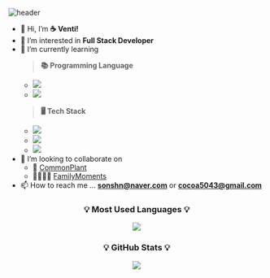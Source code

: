 ![header](https://capsule-render.vercel.app/api?type=waving&color=gradient&height=240&section=footer&text=Hi,%20there!%20🎉%20Welcome!%20☕&fontSize=48)

- 👋 Hi, I’m **☕ Venti!**
- 👀 I’m interested in **Full Stack Developer**
- 🌱 I’m currently learning
  > **📚 Programming Language**
    - <img src="https://img.shields.io/badge/C++-00599C?style=plastic&logo=Cplusplus&logoColor=white"></a>
    - <img src="https://img.shields.io/badge/Java-007396?style=plastic&logo=Java&logoColor=white"></a>
  > **🖥️ Tech Stack**
    - <img src="https://img.shields.io/badge/Spring-6DB33F?style=plastic&logo=Spring&logoColor=white"/></a>
    - <img src="https://img.shields.io/badge/Spring Boot-6DB33F?style=plastic&logo=Spring Boot&logoColor=white"/></a>
    - <img src="https://img.shields.io/badge/MySQL-4479A1?style=plastic&logo=MySQL&logoColor=white"/></a>
- 💞️ I’m looking to collaborate on
  - 🌳 [CommonPlant](https://github.com/UMC-CommonPlant)
  - 👨‍👩‍👧‍👦 [FamilyMoments](https://github.com/familymoments)
- 📫 How to reach me ... **sonshn@naver.com** or **cocoa5043@gmail.com**

<h3 align="center">💡 Most Used Languages 💡</h3>
<p align="center">
  <a href="https://github.com/$sonshn">
    <img align="center" src="https://github-readme-stats-kappa-hazel-98.vercel.app/api/top-langs/?username=sonshn&layout=compact&theme=solarized-light&card_width=320&hide=jupyter%20notebook" />
  </a>
</p>
<h3 align="center">💡 GitHub Stats 💡</h3>
<p align="center">
  <a href="https://github.com/$sonshn">
    <img align="center" src="https://github-readme-stats-kappa-hazel-98.vercel.app/api?username=sonshn&theme=solarized-light&count_private=true&show_icons=true&exclude_repo=" />
  </a>
</p>

<!---
sonshn/sonshn is a ✨ special ✨ repository because its `README.md` (this file) appears on your GitHub profile.
You can click the Preview link to take a look at your changes.
--->
